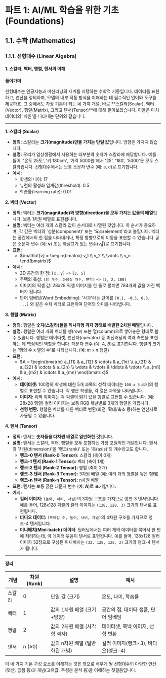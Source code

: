 # 파트 1: AI/ML 학습을 위한 기초 (Foundations)

## 1.1. 수학 (Mathematics)

### 1.1.1. 선형대수 (Linear Algebra)

#### 1. 스칼라, 벡터, 행렬, 텐서의 이해

**들어가며**

선형대수는 인공지능과 머신러닝의 세계를 지탱하는 수학적 기둥입니다. 데이터를 표현하고, 연산을 정의하며, 모델의 내부 작동 방식을 이해하는 데 필수적인 언어와 도구를 제공하죠. 그 중에서도 가장 기본이 되는 네 가지 개념, 바로 **스칼라(Scalar), 벡터(Vector), 행렬(Matrix), 그리고 텐서(Tensor)**에 대해 알아보겠습니다. 이들은 마치 데이터의 '차원'을 나타내는 단위와 같습니다.

---

**1. 스칼라 (Scalar)**

- **정의:** 스칼라는 **크기(magnitude)만을 가지는 단일 값**입니다. 방향은 가지지 않습니다.
- **설명:** 우리가 일상생활에서 사용하는 대부분의 숫자가 스칼라에 해당합니다. 예를 들어, '온도 25도', '키 180cm', '가격 5000원'에서 '25', '180', '5000'은 모두 스칼라입니다. 선형대수에서는 보통 소문자 변수 (예: $`s`$, $`c`$)로 표기합니다.
- **예시:**
  - 학생의 나이: 17
  - 뉴런의 활성화 임계값(threshold): 0.5
  - 학습률(learning rate): 0.01

**2. 벡터 (Vector)**

- **정의:** 벡터는 **크기(magnitude)와 방향(direction)을 모두 가지는 값들의 배열**입니다. 보통 1차원 배열로 표현됩니다.
- **설명:** 벡터는 여러 개의 스칼라 값이 순서대로 나열된 것입니다. 이 순서가 중요하며, 각 값은 벡터의 '성분(component)' 또는 '요소(element)'라고 불립니다. 벡터는 공간에서의 한 점을 나타내거나, 특정 방향으로의 이동을 표현할 수 있습니다. 굵은 소문자 변수 (예: **v**) 또는 화살표가 있는 변수($`\vec{v}`$)로 표기합니다.
- **표현:**
  - $`\mathbf{v} = \begin{bmatrix} v_1 \\ v_2 \\ \vdots \\ v_n \end{bmatrix}`$
- **예시:**
  - 2D 공간의 한 점: `[x, y]` -> `[3, 5]`
  - 주택의 특성: `[방 개수, 화장실 개수, 면적]` -> `[3, 2, 100]`
  - 이미지의 픽셀 값: 28x28 픽셀 이미지를 한 줄로 펼치면 784개의 값을 가진 벡터가 됩니다.
  - 단어 임베딩(Word Embedding): '사과'라는 단어를 `[0.1, -0.5, 0.3, ...]` 와 같은 수치 벡터로 표현하여 단어의 의미를 나타냅니다.

**3. 행렬 (Matrix)**

- **정의:** 행렬은 **숫자(스칼라)들을 직사각형 격자 형태로 배열한 2차원 배열**입니다.
- **설명:** 행렬은 여러 개의 벡터를 행(row) 또는 열(column)으로 쌓아놓은 형태로 볼 수 있습니다. 행렬은 데이터셋, 연산자(operator) 등 머신러닝의 여러 측면을 표현하는 데 핵심적인 역할을 합니다. 대문자 변수 (예: $`A`$, $`B`$)로 표기합니다. 행렬의 크기는 '행의 수 x 열의 수'로 나타냅니다. (예: $`m \times n`$ 행렬)
- **표현:**
  - $`A = \begin{bmatrix} a_{11} & a_{12} & \cdots & a_{1n} \\ a_{21} & a_{22} & \cdots & a_{2n} \\ \vdots & \vdots & \ddots & \vdots \\ a_{m1} & a_{m2} & \cdots & a_{mn} \end{bmatrix}`$
- **예시:**
  - **데이터셋:** 100명의 학생에 대한 5개 과목의 성적 데이터는 `100 x 5` 크기의 행렬로 표현할 수 있습니다. 각 행은 학생을, 각 열은 과목을 나타냅니다.
  - **이미지:** 흑백 이미지는 각 픽셀의 밝기 값을 행렬로 표현할 수 있습니다. (예: 28x28 행렬) 컬러 이미지는 보통 RGB 채널별로 3개의 행렬을 가집니다.
  - **선형 변환:** 행렬은 벡터를 다른 벡터로 변환(회전, 확대/축소 등)하는 연산자로 사용될 수 있습니다.

**4. 텐서 (Tensor)**

- **정의:** 텐서는 **숫자들을 다차원 배열로 일반화한 것**입니다.
- **설명:** 텐서는 스칼라, 벡터, 행렬을 모두 포함하는 가장 포괄적인 개념입니다. 텐서의 '차원(dimension)'을 '랭크(rank)' 또는 '축(axis)'의 개수라고도 합니다.
  - **랭크-0 텐서 (Rank-0 Tensor):** 스칼라 (축이 0개)
  - **랭크-1 텐서 (Rank-1 Tensor):** 벡터 (축이 1개)
  - **랭크-2 텐서 (Rank-2 Tensor):** 행렬 (축이 2개)
  - **랭크-3 텐서 (Rank-3 Tensor):** 3차원 배열 (예: 여러 개의 행렬을 쌓은 형태)
  - **랭크-n 텐서 (Rank-n Tensor):** n차원 배열
- **표현:** 텐서는 보통 굵은 대문자 변수 (예: **A**)로 표기합니다.
- **예시:**
  - **컬러 이미지:** `(높이, 너비, 채널)`의 3차원 구조를 가지므로 랭크-3 텐서입니다. 예를 들어, 128x128 픽셀의 컬러 이미지는 `(128, 128, 3)` 크기의 텐서로 표현됩니다.
  - **비디오 데이터:** `(프레임 수, 높이, 너비, 채널)`의 4차원 구조를 가지므로 랭크-4 텐서입니다.
  - **미니배치(Mini-batch) 데이터:** 딥러닝에서는 여러 개의 데이터를 묶어서 한 번에 처리하는데, 이 데이터 묶음이 텐서로 표현됩니다. 예를 들어, 128x128 컬러 이미지 32장으로 구성된 미니배치는 `(32, 128, 128, 3)` 크기의 랭크-4 텐서가 됩니다.

---

**정리**

| 개념   | 차원 (Rank) | 설명                             | 예시                                       |
|--------|-------------|----------------------------------|--------------------------------------------|
| 스칼라 | 0           | 단일 값 (크기)                   | 온도, 나이, 학습률                         |
| 벡터   | 1           | 값의 1차원 배열 (크기+방향)      | 공간의 점, 데이터 샘플, 단어 임베딩        |
| 행렬   | 2           | 값의 2차원 배열 (사각형 격자)    | 데이터셋, 흑백 이미지, 선형 변환           |
| 텐서   | n (≥0)      | 값의 n차원 배열 (일반화된 개념)  | 컬러 이미지(랭크-3), 비디오(랭크-4)        |

이 네 가지 기본 구성 요소를 이해하는 것은 앞으로 배우게 될 선형대수의 다양한 연산(덧셈, 곱셈 등)과 개념(고유값, 주성분 분석 등)을 이해하는 첫걸음입니다.
